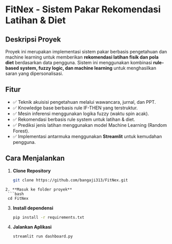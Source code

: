 # **FitNex - Sistem Pakar Rekomendasi Latihan & Diet**

## Deskripsi Proyek
Proyek ini merupakan implementasi sistem pakar berbasis pengetahuan dan machine learning untuk memberikan **rekomendasi latihan fisik dan pola diet** berdasarkan data pengguna. Sistem ini menggunakan kombinasi **rule-based system, fuzzy logic, dan machine learning** untuk menghasilkan saran yang dipersonalisasi.

## Fitur
- ✅ Teknik akuisisi pengetahuan melalui wawancara, jurnal, dan PPT.
- ✅ Knowledge base berbasis rule IF-THEN yang terstruktur.
- ✅ Mesin inferensi menggunakan logika fuzzy (waktu spin acak).
- ✅ Rekomendasi berbasis rule system untuk latihan & diet.
- ✅ Prediksi jenis latihan menggunakan model Machine Learning (Random Forest).
- ✅ Implementasi antarmuka menggunakan **Streamlit** untuk kemudahan pengguna.

## Cara Menjalankan
1. **Clone Repository**
   ```bash
   git clone https://github.com/bangaji313/FitNex.git
  ```
2. **Masuk ke folder proyek**
   ```bash
   cd FitNex
  ```
3. **Install dependensi**
   ```bash
   pip install -r requirements.txt
   ```
4. **Jalankan Aplikasi**
   ```bash
   streamlit run dashboard.py
   ```
